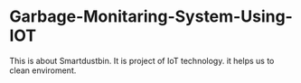 # Garbage-Monitaring-System-Using-IOT
This is about Smartdustbin.  It is project of IoT technology.  it helps us to clean enviroment. 
